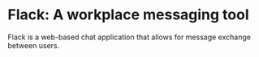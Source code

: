 # Flack: A workplace messaging tool

Flack is a web-based chat application that allows for message exchange between users.


